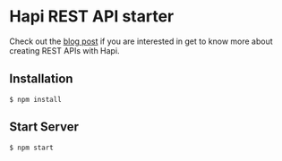 # Hapi REST API starter

Check out the [blog post](http://blog.webkid.io/how-to-create-a-rest-api-with-hapi/) if you are interested in get to know more about creating REST APIs with Hapi.

## Installation

```
$ npm install
```

## Start Server

```
$ npm start
```
